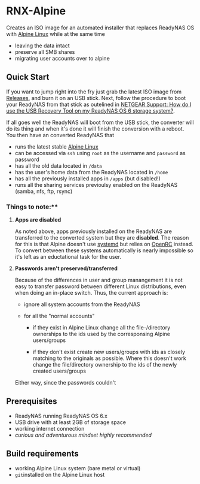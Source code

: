 # RNX-Alpine

Creates an ISO image for an automated installer that replaces ReadyNAS OS with 
[Alpine Linux](https://alpinelinux.org) while at the same time
- leaving the data intact
- preserve all SMB shares
- migrating user accounts over to alpine

## Quick Start

If you want to jump right into the fry just grab the latest ISO image from [Releases](./releases),
and burn it on an USB stick. Next, follow the procedure to boot your ReadyNAS from that stick as
outelined in [NETGEAR Support: How do I use the USB Recovery Tool on my ReadyNAS OS 6 storage system?](https://kb.netgear.com/29952/How-do-I-use-the-USB-Recovery-Tool-on-my-ReadyNAS-OS-6-storage-system#Desktop_ReadyNAS).

If all goes well the ReadyNAS will boot from the USB stick, the converter will do its thing and when
it's done it will finish the conversion with a reboot. You then have an converted ReadyNAS that

- runs the latest stable [Alpine Linux](https://www.alpinelinux.org)
- can be accessed via `ssh` using `root` as the username and `password` as password
- has all the old data located in `/data`
- has the user's home data from the ReadyNAS located in `/home`
- has all the previously installed apps in `/apps` (but disabled!)
- runs all the sharing services previoulsy enabled on the ReadyNAS (samba, nfs, ftp, rsync)

### Things to note:**

1) **Apps are disabled**
  
   As noted above, apps previously installed on the ReadyNAS are transferred to the converted system 
   but they are **disabled**. The reason for this is that Alpine doesn't use [systemd](https://systemd.io)
   but relies on [OpenRC](https://wiki.gentoo.org/wiki/OpenRC) instead.
   To convert between these systems automatically is nearly impossible so it's left as an eductational
   task for the user.

1) **Passwords aren't preserved/transferred**

   Because of the differences in user and group manangement it is not easy to transfer password between
   different Linux distributions, even when doing an in-place switch. Thus, the current approach is:
   
   - ignore all system accounts from the ReadyNAS
   - for all the "normal accounts"

      - if they exist in Alpine Linux change all the file-/directory 
        ownerships to the ids used by the corresponsing Alpine users/groups

      - if they don't exist create new users/groups with ids as closely matching to the originals
        as possible. Where this doesn't work change the file/directory ownership to the ids of the
        newly created users/groups
    
   Either way, since the passwords couldn't 


## Prerequisites

- ReadyNAS running ReadyNAS OS 6.x
- USB drive with at least 2GB of storage space
- working internet connection
- _curious and adventurous mindset highly recommended_

## Build requirements

- working Alpine Linux system (bare metal or virtual)
- `git`installed on the Alpine Linux host


